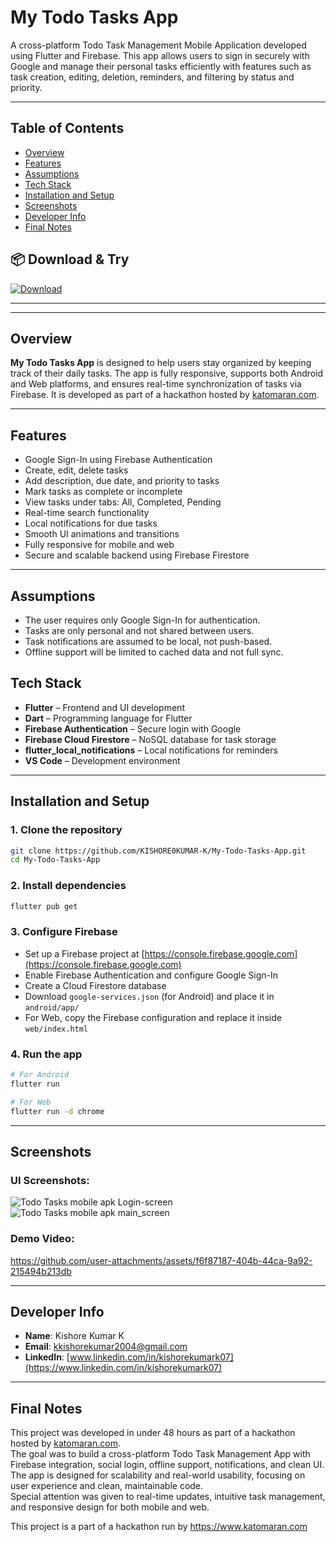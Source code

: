 # My Todo Tasks App

A cross-platform Todo Task Management Mobile Application developed using Flutter and Firebase. This app allows users to sign in securely with Google and manage their personal tasks efficiently with features such as task creation, editing, deletion, reminders, and filtering by status and priority.

---

## Table of Contents
- [Overview](#overview)
- [Features](#features)
- [Assumptions](#assumptions)
- [Tech Stack](#tech-stack)
- [Installation and Setup](#installation-and-setup)
- [Screenshots](#screenshots)
- [Developer Info](#developer-info)
- [Final Notes](#final-notes)

 ## 📦 Download & Try

[![Download](https://img.shields.io/badge/Download-APK-blue.svg)](https://github.com/KISHORE0KUMAR-K/My-Todo-Tasks-App/releases/download/v1.0/app-release.apk)

---


---

## Overview

**My Todo Tasks App** is designed to help users stay organized by keeping track of their daily tasks. The app is fully responsive, supports both Android and Web platforms, and ensures real-time synchronization of tasks via Firebase. It is developed as part of a hackathon hosted by [katomaran.com](https://www.katomaran.com).

---

## Features

- Google Sign-In using Firebase Authentication  
- Create, edit, delete tasks  
- Add description, due date, and priority to tasks  
- Mark tasks as complete or incomplete  
- View tasks under tabs: All, Completed, Pending  
- Real-time search functionality  
- Local notifications for due tasks  
- Smooth UI animations and transitions  
- Fully responsive for mobile and web  
- Secure and scalable backend using Firebase Firestore  

---

## Assumptions

- The user requires only Google Sign-In for authentication.
- Tasks are only personal and not shared between users.
- Task notifications are assumed to be local, not push-based.
- Offline support will be limited to cached data and not full sync.


## Tech Stack

- **Flutter** – Frontend and UI development  
- **Dart** – Programming language for Flutter  
- **Firebase Authentication** – Secure login with Google  
- **Firebase Cloud Firestore** – NoSQL database for task storage  
- **flutter_local_notifications** – Local notifications for reminders  
- **VS Code** – Development environment  

---

## Installation and Setup

### 1. Clone the repository
```bash
git clone https://github.com/KISHORE0KUMAR-K/My-Todo-Tasks-App.git
cd My-Todo-Tasks-App
```

### 2. Install dependencies
```bash
flutter pub get
```

### 3. Configure Firebase

- Set up a Firebase project at [https://console.firebase.google.com](https://console.firebase.google.com)
- Enable Firebase Authentication and configure Google Sign-In
- Create a Cloud Firestore database
- Download `google-services.json` (for Android) and place it in `android/app/`
- For Web, copy the Firebase configuration and replace it inside `web/index.html`

### 4. Run the app
```bash
# For Android
flutter run

# For Web
flutter run -d chrome
```

---

## Screenshots

### UI Screenshots:

![Todo Tasks mobile apk Login-screen](https://github.com/user-attachments/assets/af550757-df08-45bc-881e-83f7a5ecbdcb)
![Todo Tasks mobile apk main_screen](https://github.com/user-attachments/assets/fbcdbbed-b206-4fa3-92ca-2cfb6af3be0f)





### Demo Video:


https://github.com/user-attachments/assets/f6f87187-404b-44ca-9a92-215494b213db



---

## Developer Info

- **Name**: Kishore Kumar K  
- **Email**: kkishorekumar2004@gmail.com  
- **LinkedIn**: [www.linkedin.com/in/kishorekumark07](https://www.linkedin.com/in/kishorekumark07)  

---

## Final Notes

This project was developed in under 48 hours as part of a hackathon hosted by [katomaran.com](https://www.katomaran.com).  
The goal was to build a cross-platform Todo Task Management App with Firebase integration, social login, offline support, notifications, and clean UI.  
The app is designed for scalability and real-world usability, focusing on user experience and clean, maintainable code.  
Special attention was given to real-time updates, intuitive task management, and responsive design for both mobile and web.

This project is a part of a hackathon run by https://www.katomaran.com

